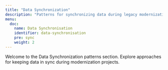 ```yaml
---
title: "Data Synchronization"
description: "Patterns for synchronizing data during legacy modernization."
menu:
  doc:
    name: Data Synchronisation
    identifier: data-synchronisation
    pre: sync
    weight: 2
---
```


Welcome to the Data Synchronization patterns section. Explore approaches for keeping data in sync during modernization projects.
